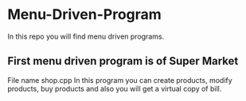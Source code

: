 # Menu-Driven-Program

In this repo you will find menu driven programs.

## First menu driven program is of Super Market

File name shop.cpp
In this program you can create products, modify products, buy products and also you will get a virtual copy of bill.
